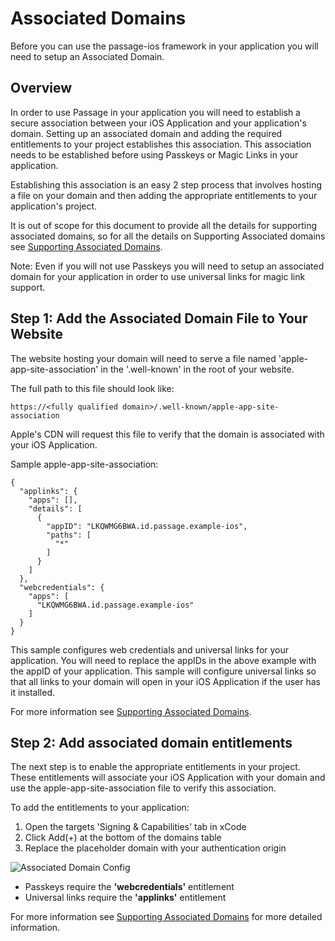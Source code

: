 # Associated Domains

Before you can use the passage-ios framework in your application you will need to setup an Associated Domain.

## Overview

In order to use Passage in your application you will need to establish a secure association between your iOS Application and your application's domain. Setting up an associated domain and adding the required entitlements to your project establishes this association. This association needs to be established before using Passkeys or Magic Links in your application.

Establishing this association is an easy 2 step process that involves hosting a file on your domain and then adding the appropriate entitlements to your application's project.

It is out of scope for this document to provide all the details for supporting associated domains, so for all the details on Supporting Associated domains see [Supporting Associated Domains](https://developer.apple.com/documentation/xcode/supporting-associated-domains).

Note: Even if you will not use Passkeys you will need to setup an associated domain for your application in order to use universal links for magic link support.

## Step 1: Add the Associated Domain File to Your Website

The website hosting your domain will need to serve a file named 'apple-app-site-association' in the '.well-known' in the root of your website.

The full path to this file should look like:
```
https://<fully qualified domain>/.well-known/apple-app-site-association
```

Apple's CDN will request this file to verify that the domain is associated with your iOS Application.

Sample apple-app-site-association:

```
{
  "applinks": {
    "apps": [],
    "details": [
      {
        "appID": "LKQWMG6BWA.id.passage.example-ios",
        "paths": [
          "*"
        ]
      }
    ]
  },
  "webcredentials": {
    "apps": [
      "LKQWMG6BWA.id.passage.example-ios"
    ]
  }
}

```

This sample configures web credentials and universal links for your application. You will need to replace the appIDs in the above example with the appID of your application. This sample will configure universal links so that all links to your domain will open in your iOS Application if the user has it installed.

For more information see [Supporting Associated Domains](https://developer.apple.com/documentation/xcode/supporting-associated-domains).


## Step 2: Add associated domain entitlements 

The next step is to enable the appropriate entitlements in your project. These entitlements will associate your iOS Application with your domain and use the apple-app-site-association file to verify this association.

To add the entitlements to your application:

1. Open the targets 'Signing & Capabilities' tab in xCode
2. Click Add(+) at the bottom of the domains table
3. Replace the placeholder domain with your authentication origin

![Associated Domain Config](AssociatedDomainsConfig)

* Passkeys require the **'webcredentials'** entitlement
* Universal links require the **'applinks'** entitlement

For more information see [Supporting Associated Domains](https://developer.apple.com/documentation/xcode/supporting-associated-domains) for more detailed information.
